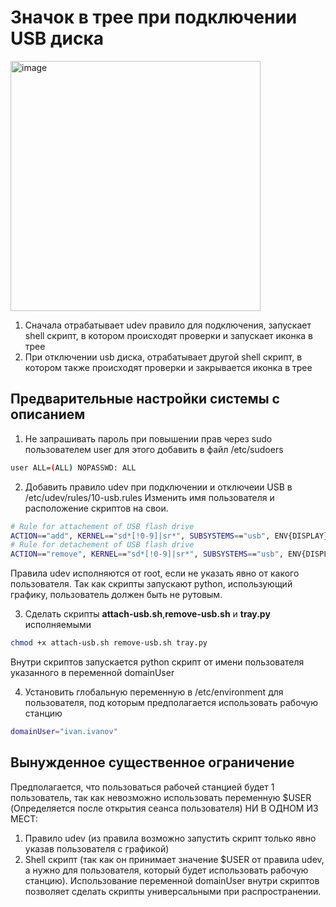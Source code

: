 # Значок в трее при подключении USB диска
<img width="400" alt="image" src="https://github.com/marat180399/trayIconUmountUSB/assets/109339534/bb4485d8-045a-43f5-b882-7efc70f6e682"></br>
1) Сначала отрабатывает udev правило для подключения, запускает shell скрипт, в котором происходят проверки и запускает иконка в трее
2) При отключении usb диска, отрабатывает другой shell скрипт, в котором также происходят проверки и закрывается иконка в трее

## Предварительные настройки системы с описанием

1) Не запрашивать пароль при повышении прав через sudo пользователем user для этого добавить в файл /etc/sudoers
```bash
user ALL=(ALL) NOPASSWD: ALL
```

2) Добавить правило udev при подключении и отключеии USB в /etc/udev/rules/10-usb.rules
Изменить имя пользователя и расположение скриптов на свои.
```bash
# Rule for attachement of USB flash drive
ACTION=="add", KERNEL=="sd*[!0-9]|sr*", SUBSYSTEMS=="usb", ENV{DISPLAY}=":0" ENV{XAUTHORITY}="/home/user/.Xauthority" RUN+="/usr/bin/sudo -u user /home/user/tray/attach-usb.sh"
# Rule for detachement of USB flash drive
ACTION=="remove", KERNEL=="sd*[!0-9]|sr*", SUBSYSTEMS=="usb", ENV{DISPLAY}=":0" ENV{XAUTHORITY}="/home/user/.Xauthority" RUN+="/usr/bin/sudo -u user /home/user/tray/remove-usb.sh"
```
Правила udev исполняются от root, если не указать явно от какого пользователя. 
Так как скрипты запускают python, использующий графику, пользователь должен быть не рутовым.

3) Сделать скрипты <b>attach-usb.sh</b>,<b>remove-usb.sh</b> и <b>tray.py</b> исполняемыми 
```bash
chmod +x attach-usb.sh remove-usb.sh tray.py
```
Внутри скриптов запускается python скрипт от имени пользователя указанного в переменной domainUser

4) Установить глобальную переменную в /etc/environment для пользователя, под которым предполагается использовать рабочую станцию
```bash
domainUser="ivan.ivanov"
```

## Вынужденное существенное ограничение
Предполагается, что пользоваться рабочей станцией будет 1 пользователь, так как невозможно использовать переменную $USER (Определяется после открытия сеанса пользователя) НИ В ОДНОМ ИЗ МЕСТ:
1) Правило udev (из правила возможно запустить скрипт только явно указав пользователя с графикой)
2) Shell скрипт (так как он принимает значение $USER от правила udev, а нужно для пользователя, который будет использовать рабочую станцию). 
Использование переменной domainUser внутри скриптов позволяет сделать скрипты универсальными при распространении.
